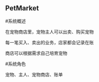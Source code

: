 ## PetMarket
#系统概述

  在宠物商店里，宠物主人可以出卖、购买宠物
  
  每一笔买入、卖出的业务，店家都会记录在账
  
  商店可以根据需求自己培育宠物

#系统角色

  宠物、主人、宠物商店、账单
